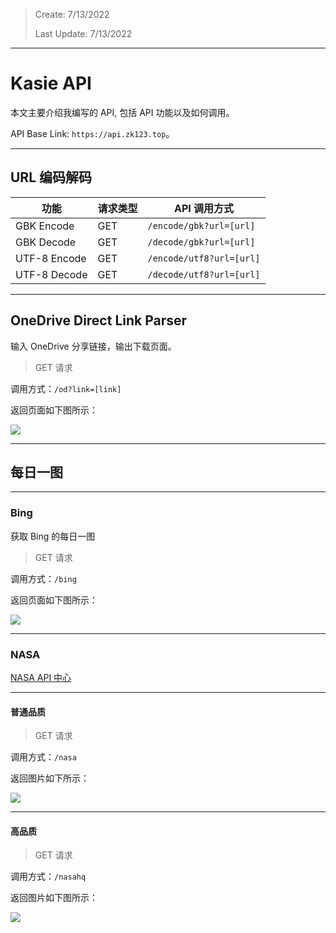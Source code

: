 > Create: 7/13/2022
>
> Last Update: 7/13/2022

---
# Kasie API

本文主要介绍我编写的 API, 包括 API 功能以及如何调用。

API Base Link: `https://api.zk123.top`。

---
## URL 编码解码

| 功能         | 请求类型 | API 调用方式             |
| ------------ | -------- | ------------------------ |
| GBK Encode   | GET      | `/encode/gbk?url=[url]`  |
| GBK Decode   | GET      | `/decode/gbk?url=[url]`  |
| UTF-8 Encode | GET      | `/encode/utf8?url=[url]` |
| UTF-8 Decode | GET      | `/decode/utf8?url=[url]` |

---
## OneDrive Direct Link Parser
输入 OneDrive 分享链接，输出下载页面。

> GET 请求

调用方式：`/od?link=[link]`

返回页面如下图所示：

![](https://api.zk123.top/link/repo1/img/2022/7-13-01.png)

---
## 每日一图

---
### Bing
获取 Bing 的每日一图

> GET 请求

调用方式：`/bing`

返回页面如下图所示：

![](https://api.zk123.top/bing)

---
### NASA
[NASA API 中心](https://api.nasa.gov/index.html#apply-for-an-api-key)

---
#### 普通品质
> GET 请求

调用方式：`/nasa`

返回图片如下所示：

![](https://api.zk123.top/nasa)


---
#### 高品质
> GET 请求

调用方式：`/nasahq`

返回图片如下图所示：

![](https://api.zk123.top/nasahq)

